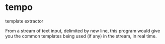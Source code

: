 # tempo
template extractor

From a stream of text input, delimited by new line, this program would give you the common templates being used (if any) in the stream, in real time.
